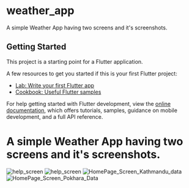 # weather_app

A simple Weather App having two screens and it's screenshots.

## Getting Started

This project is a starting point for a Flutter application.

A few resources to get you started if this is your first Flutter project:

- [Lab: Write your first Flutter app](https://docs.flutter.dev/get-started/codelab)
- [Cookbook: Useful Flutter samples](https://docs.flutter.dev/cookbook)

For help getting started with Flutter development, view the
[online documentation](https://docs.flutter.dev/), which offers tutorials,
samples, guidance on mobile development, and a full API reference.

# A simple Weather App having two screens and it's screenshots.
![help_screen](https://user-images.githubusercontent.com/50245840/200095818-6413b640-5184-40ab-9e08-eddfcf286570.PNG)
![help_screen](https://user-images.githubusercontent.com/50245840/200095828-f7c3992c-3d22-4cbd-aea5-45b7d7e1fee1.PNG)
![HomePage_Screen_Kathmandu_data](https://user-images.githubusercontent.com/50245840/200095854-9c04aa99-8c5b-43a9-a1c2-d12fef87cbd7.PNG)
![HomePage_Screen_Pokhara_Data](https://user-images.githubusercontent.com/50245840/200095862-6c5f4b2f-36ff-4326-bc2d-d665db7d17fc.PNG)
